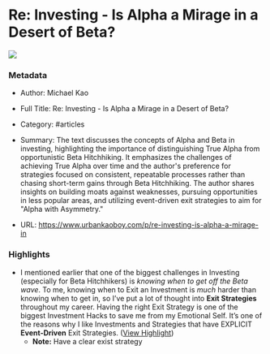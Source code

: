 # Re: Investing - Is Alpha a Mirage in a Desert of Beta?

![](https://substackcdn.com/image/fetch/w_1200,h_600,c_fill,f_jpg,q_auto:good,fl_progressive:steep,g_auto/https%3A%2F%2Fsubstack-post-media.s3.amazonaws.com%2Fpublic%2Fimages%2Fd13dd052-33f9-4e7c-b556-0277d929dfc8_1792x1024.webp)

### Metadata

- Author: Michael Kao
- Full Title: Re: Investing - Is Alpha a Mirage in a Desert of Beta?
- Category: #articles

- Summary: The text discusses the concepts of Alpha and Beta in investing, highlighting the importance of distinguishing True Alpha from opportunistic Beta Hitchhiking. It emphasizes the challenges of achieving True Alpha over time and the author's preference for strategies focused on consistent, repeatable processes rather than chasing short-term gains through Beta Hitchhiking. The author shares insights on building moats against weaknesses, pursuing opportunities in less popular areas, and utilizing event-driven exit strategies to aim for "Alpha with Asymmetry." 

- URL: https://www.urbankaoboy.com/p/re-investing-is-alpha-a-mirage-in

### Highlights

- I mentioned earlier that one of the biggest challenges in Investing (especially for Beta Hitchhikers) is *knowing when to get off the Beta wave*. To me, knowing when to Exit an Investment is *much* harder than knowing when to get in, so I’ve put a lot of thought into **Exit Strategies** throughout my career.
  Having the right Exit Strategy is one of the biggest Investment Hacks to save me from my Emotional Self. It’s one of the reasons why I like Investments and Strategies that have EXPLICIT **Event-Driven** Exit Strategies. ([View Highlight](https://read.readwise.io/read/01j7y4wsh2g9rdxsr3yqh22wxg))
    - **Note:** Have a clear exist strategy
